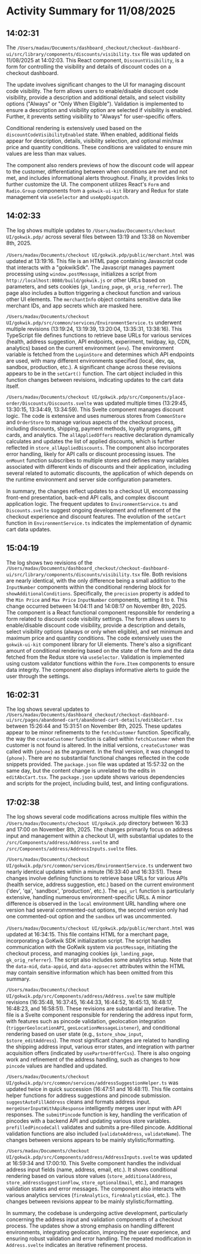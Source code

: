 # Activity Summary for 11/08/2025

## 14:02:31
The `/Users/madav/Documents/dashboard_checkout/checkout-dashboard-ui/src/library/components/discounts/visibility.tsx` file was updated on 11/08/2025 at 14:02:03.  This React component, `DiscountVisibility`,  is a form for controlling the visibility and details of discount codes on a checkout dashboard.

The update involves significant changes to the UI for managing discount code visibility.  The form allows users to enable/disable discount code visibility, provide a description and additional details, and select visibility options ("Always" or "Only When Eligible").  Validation is implemented to ensure a description and visibility option are selected if visibility is enabled.  Further, it prevents setting visibility to "Always" for user-specific offers.

Conditional rendering is extensively used based on the `discountCodeVisibilityEnabled` state. When enabled, additional fields appear for description, details, visibility selection, and optional min/max price and quantity conditions.  These conditions are validated to ensure min values are less than max values.

The component also renders previews of how the discount code will appear to the customer, differentiating between when conditions are met and not met,  and includes informational alerts throughout. Finally, it provides links to further customize the UI.  The component utilizes React's `Form` and `Radio.Group` components from a `gokwik-ui-kit` library and Redux for state management via `useSelector` and `useAppDispatch`.


## 14:02:33
The log shows multiple updates to `/Users/madav/Documents/checkout UI/gokwik.pdp/`  across several files between 13:19 and 13:38 on November 8th, 2025.

`/Users/madav/Documents/checkout UI/gokwik.pdp/public/merchant.html` was updated at 13:19:16. This file is an HTML page containing Javascript code that interacts with a "gokwikSdk".  The Javascript manages payment processing using `window.postMessage`, initializes a script from `http://localhost:8080/build/gokwik.js` or other URLs based on parameters, and sets cookies (`gk_landing_page`, `gk_orig_referrer`). The page also includes a button triggering a checkout function and various other UI elements.  The `merchantInfo` object contains sensitive data like merchant IDs, and app secrets which are masked here.

`/Users/madav/Documents/checkout UI/gokwik.pdp/src/common/services/EnvironmentService.ts` underwent multiple revisions (13:19:24, 13:19:39, 13:20:04, 13:35:31, 13:38:16). This TypeScript file defines functions to retrieve base URLs for various services (health, address suggestion, API endpoints, experiment, twidpay, kp, CDN, analytics) based on the current environment (`env`). The environment variable is fetched from the `LoginStore` and determines which API endpoints are used, with many different environments specified (local, dev, qa, sandbox, production, etc.). A significant change across these revisions appears to be in the `setCart()` function.  The cart object included in this function changes between revisions, indicating updates to the cart data itself.


`/Users/madav/Documents/checkout UI/gokwik.pdp/src/Components/place-order/Discounts/Discounts.svelte`  was updated multiple times (13:29:45, 13:30:15, 13:34:49, 13:34:59). This Svelte component manages discount logic. The code is extensive and uses numerous stores from `CommonStore` and `OrderStore` to manage various aspects of the checkout process, including discounts,  shipping, payment methods, loyalty programs, gift cards, and analytics.  The  `allAppliedOffers` reactive declaration dynamically calculates and updates the list of applied discounts, which is further reflected in `store_allAppliedDiscounts`. The component also incorporates error handling, likely for API calls or discount processing issues.  The  `onMount` function subscribes to multiple stores and defines many variables associated with different kinds of discounts and their application, including several related to automatic discounts, the application of which depends on the runtime environment and server side configuration parameters.

In summary, the changes reflect updates to a checkout UI, encompassing front-end presentation, back-end API calls, and complex discount application logic. The frequent updates to `EnvironmentService.ts` and `Discounts.svelte` suggest ongoing development and refinement of the checkout experience and discount features. The evolution of the `setCart` function in `EnvironmentService.ts` indicates the implementation of dynamic cart data updates.


## 15:04:19
The log shows two revisions of the `/Users/madav/Documents/dashboard_checkout/checkout-dashboard-ui/src/library/components/discounts/visibility.tsx` file.  Both revisions are nearly identical,  with the only difference being a small addition to the `InputNumber` components within the conditional rendering block for `showAdditionalConditions`. Specifically, the `precision` property is added to the `Min Price` and `Max Price` `InputNumber` components, setting it to `0`. This change occurred between 14:04:11 and 14:08:17 on November 8th, 2025.  The component is a React functional component responsible for rendering a form related to discount code visibility settings.  The form allows users to enable/disable discount code visibility, provide a description and details, select visibility options (always or only when eligible), and set minimum and maximum price and quantity conditions. The code extensively uses the `gokwik-ui-kit` component library for UI elements.  There's also a significant amount of conditional rendering based on the state of the form and the data fetched from the Redux store via `useSelector`.  Validation is implemented using custom validator functions within the `Form.Item` components to ensure data integrity.  The component also displays informative alerts to guide the user through the settings.


## 16:02:31
The log shows several updates to `/Users/madav/Documents/dashboard_checkout/checkout-dashboard-ui/src/pages/abandoned-cart/abandoned-cart-details/editAbcCart.tsx` between 15:26:44 and 15:31:51 on November 8th, 2025.  These updates appear to be minor refinements to the `fetchCustomer` function. Specifically, the way the `createCustomer` function is called within `fetchCustomer`  when the customer is not found is altered. In the initial versions, `createCustomer` was called with `{phone}` as the argument. In the final version, it was changed to `{phone}`. There are no substantial functional changes reflected in the code snippets provided.  The `package.json` file was updated at 15:57:32 on the same day, but the content change is unrelated to the edits in `editAbcCart.tsx`.  The `package.json` update shows various dependencies and scripts for the project, including build, test, and linting configurations.


## 17:02:38
The log shows several code modifications across multiple files within the `/Users/madav/Documents/checkout UI/gokwik.pdp` directory between 16:33 and 17:00 on November 8th, 2025.  The changes primarily focus on address input and management within a checkout UI, with substantial updates to the `/src/Components/address/Address.svelte`  and `/src/Components/address/AddressInputs.svelte` files.

`/Users/madav/Documents/checkout UI/gokwik.pdp/src/common/services/EnvironmentService.ts` underwent two nearly identical updates within a minute (16:33:40 and 16:33:51). These changes involve defining functions to retrieve base URLs for various APIs (health service, address suggestion, etc.) based on the current environment ('dev', 'qa', 'sandbox', 'production', etc.). The `api_url` function is particularly extensive, handling numerous environment-specific URLs.  A minor difference is observed in the `local` environment URL handling where one version had several commented-out options, the second version only had one commented-out option and the `sandbox` url was uncommented.

`/Users/madav/Documents/checkout UI/gokwik.pdp/public/merchant.html` was updated at 16:34:15. This file contains HTML for a merchant page, incorporating a GoKwik SDK initialization script.  The script handles communication with the GoKwik system via `postMessage`, initiating the checkout process, and managing cookies (`gk_landing_page`, `gk_orig_referrer`).  The script also includes some analytics setup.  Note that the `data-mid`, `data-appid`, and `data-appsecret` attributes within the HTML may contain sensitive information which has been omitted from this summary.

`/Users/madav/Documents/checkout UI/gokwik.pdp/src/Components/address/Address.svelte` saw multiple revisions (16:35:48, 16:37:45, 16:44:33, 16:44:52, 16:45:13, 16:48:17, 16:48:23, and 16:58:51).  These revisions are substantial and iterative. The file is a Svelte component responsible for rendering the address input form, with features such as pincode validation, geolocation integration (`triggerGeolocationAPI`, `geoLocationMessageListener`), and conditional rendering based on user state (e.g., `$store_show_input`, `$store_editAddress`).  The most significant changes are related to handling the shipping address input, various error states, and integration with partner acquisition offers (indicated by `usePartnerOfferCss`).  There is also ongoing work and refinement of the address handling, such as changes to how  `pincode` values are handled and updated.


`/Users/madav/Documents/checkout UI/gokwik.pdp/src/common/services/addressSuggestionHelper.ts` was updated twice in quick succession (16:47:51 and 16:48:11). This file contains helper functions for address suggestions and pincode submission.  `suggestAutoFillAddress` cleans and formats address input.  `mergeUserInputWithApiResponse` intelligently merges user input with API responses.  The `submitPincode` function is key, handling the verification of pincodes with a backend API and updating various store variables. `prefilledPincodeCall` validates and submits a pre-filled pincode. Additional validation functions are also included (`validateAddress`, `validateName`).  The changes between versions appears to be mainly stylistic/formatting.

`/Users/madav/Documents/checkout UI/gokwik.pdp/src/Components/address/AddressInputs.svelte` was updated at 16:59:34 and 17:00:10. This Svelte component handles the individual address input fields (name, address, email, etc.). It shows conditional rendering based on various store values (`store_additionalAddress`, `store_addressSuggestionFlow`, `store_optionalEmail`, etc.),  and manages validation states and error messages.  The component also interacts with various analytics services (`fireAnalytics`, `fireAnalyticsGa4`, etc.). The changes between revisions appear to be mainly stylistic/formatting.

In summary, the codebase is undergoing active development, particularly concerning the address input and validation components of a checkout process.  The updates show a strong emphasis on handling different environments, integrating geolocation, improving the user experience, and ensuring robust validation and error handling. The repeated modification in `Address.svelte` indicates an iterative refinement process.
